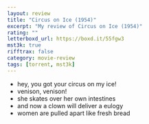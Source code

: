 ```yaml
---
layout: review
title: "Circus on Ice (1954)"
excerpt: "My review of Circus on Ice (1954)"
rating: ""
letterboxd_url: https://boxd.it/55fgw3
mst3k: true
rifftrax: false
category: movie-review
tags: [torrent, mst3k]
---
```


- hey, you got your circus on my ice!
- venison, venison!
- she skates over her own intestines
- and now a clown will deliver a eulogy
- women are pulled apart like fresh bread
